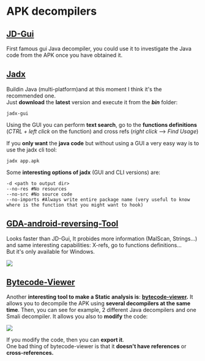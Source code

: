 # APK decompilers

## [JD-Gui](https://github.com/java-decompiler/jd-gui)

First famous gui Java decompiler, you could use it to investigate the Java code from the APK once you have obtained it.

## [Jadx](https://github.com/skylot/jadx)

Buildin Java \(multi-platform\)and at this moment I think it's the recommended one.  
Just **download** the **latest** version and execute it from the _**bin**_ folder:

```text
jadx-gui
```

Using the GUI you can perform **text search**, go to the **functions definitions** \(_CTRL + left click_ on the function\) and cross refs \(_right click_ --&gt; _Find Usage_\)

If you **only want** the **java code** but without using a GUI a very easy way is to use the jadx cli tool:

```text
jadx app.apk
```

Some **interesting options of jadx** \(GUI and CLI versions\) are:

```text
-d <path to output dir>
--no-res #No resources
--no-src #No source code
--no-imports #Always write entire package name (very useful to know where is the function that you might want to hook)
```

## [GDA-android-reversing-Tool](https://github.com/charles2gan/GDA-android-reversing-Tool)

Looks faster than JD-Gui, It probides more information \(MalScan, Strings...\) and same interesting capabilities: X-refs, go to functions definitions...  
But it's only available for Windows.

![](../../.gitbook/assets/image%20%28207%29.png)

## [Bytecode-Viewer](https://github.com/Konloch/bytecode-viewer/releases)

Another **interesting tool to make a Static analysis is**: [**bytecode-viewer**](https://github.com/Konloch/bytecode-viewer/releases)**.** It allows you to decompile the APK using **several decompilers at the same time**. Then, you can see for example, 2 different Java decompilers and one Smali decompiler. It allows you also to **modify** the code:

![](../../.gitbook/assets/image%20%28265%29.png)

If you modify the code, then you can **export it**.  
One bad thing of bytecode-viewer is that it **doesn't have references** or **cross-references.**

